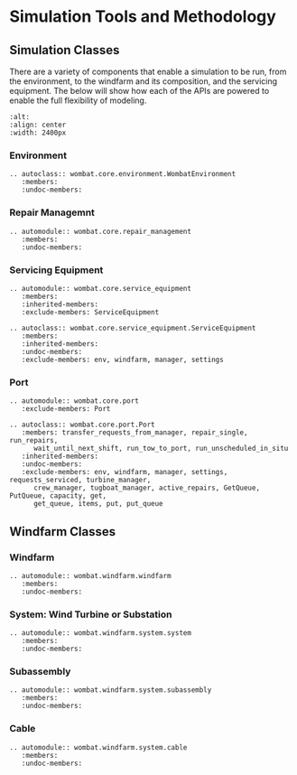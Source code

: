 # Simulation Tools and Methodology


## Simulation Classes
There are a variety of components that enable a simulation to be run, from the
environment, to the windfarm and its composition, and the servicing equipment. The
below will show how each of the APIs are powered to enable the full flexibility of modeling.

```{image} ../images/simulation_tools.svg
:alt:
:align: center
:width: 2400px
```

### Environment
```{eval-rst}
.. autoclass:: wombat.core.environment.WombatEnvironment
   :members:
   :undoc-members:
```

### Repair Managemnt
```{eval-rst}
.. automodule:: wombat.core.repair_management
   :members:
   :undoc-members:
```

### Servicing Equipment
```{eval-rst}
.. automodule:: wombat.core.service_equipment
   :members:
   :inherited-members:
   :exclude-members: ServiceEquipment

.. autoclass:: wombat.core.service_equipment.ServiceEquipment
   :members:
   :inherited-members:
   :undoc-members:
   :exclude-members: env, windfarm, manager, settings
```

### Port
```{eval-rst}
.. automodule:: wombat.core.port
   :exclude-members: Port

.. autoclass:: wombat.core.port.Port
   :members: transfer_requests_from_manager, repair_single, run_repairs,
      wait_until_next_shift, run_tow_to_port, run_unscheduled_in_situ
   :inherited-members:
   :undoc-members:
   :exclude-members: env, windfarm, manager, settings, requests_serviced, turbine_manager,
      crew_manager, tugboat_manager, active_repairs, GetQueue, PutQueue, capacity, get,
      get_queue, items, put, put_queue
```


## Windfarm Classes

### Windfarm
```{eval-rst}
.. automodule:: wombat.windfarm.windfarm
   :members:
   :undoc-members:
```

### System: Wind Turbine or Substation
```{eval-rst}
.. automodule:: wombat.windfarm.system.system
   :members:
   :undoc-members:
```

### Subassembly
```{eval-rst}
.. automodule:: wombat.windfarm.system.subassembly
   :members:
   :undoc-members:
```

### Cable
```{eval-rst}
.. automodule:: wombat.windfarm.system.cable
   :members:
   :undoc-members:
```
